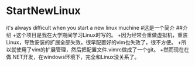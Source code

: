 # StartNewLinux
it's always difficult when you start a new linux muchine
#这是一个简介
##介绍
+这个项目是我在大学期间学习Linux时写的。
+因为经常会重做虚拟机，重装Linux，导致安装的扩展全部失效，很早配置好的vim也失效了，很不方便。
+所以就使用了vim的扩展管理，然后把配置文件.vimrc做成了一个git。
+然而现在在做.NET开发，在windows环境下，完全和Linux没关系了。
